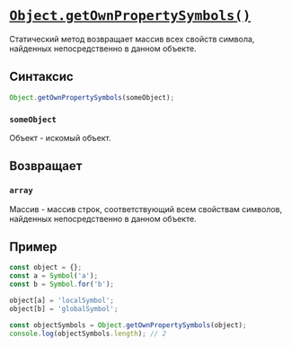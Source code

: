 # [`Object.getOwnPropertySymbols()`](../index.md)

Статический метод возвращает массив всех свойств символа, найденных непосредственно в данном объекте.

## Синтаксис

```js
Object.getOwnPropertySymbols(someObject);
```

### `someObject`

Объект - искомый объект.

## Возвращает

### `array`

Массив - массив строк, соответствующий всем свойствам символов, найденных непосредственно в данном объекте.

## Пример

```js
const object = {};
const a = Symbol('a');
const b = Symbol.for('b');

object[a] = 'localSymbol';
object[b] = 'globalSymbol';

const objectSymbols = Object.getOwnPropertySymbols(object);
console.log(objectSymbols.length); // 2
```
